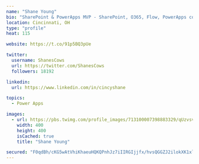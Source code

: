 ```yaml
---
name: "Shane Young"
bio: "SharePoint & PowerApps MVP - SharePoint, O365, Flow, PowerApps consulting? @PowerApps911 | Pure Snark? You found it."
location: Cincinnati, OH
type: "profile"
heat: 115

website: https://t.co/91p5BQ3pUe

twitter:
  username: ShanesCows
  url: https://twitter.com/ShanesCows
  followers: 18192

linkedin:
  url: https://www.linkedin.com/in/cincyshane

topics:
  - Power Apps

images:
  - url: https://pbs.twimg.com/profile_images/713100007398883329/qUzvsvQ3_400x400.jpg
    width: 400
    height: 400
    isCached: true
    title: "Shane Young"

secured: "F0qdBh/cKG5wAtVhiKhaeuHQKQPnhJz7iIIRGIjjfx/hvsQGGZJ2ilokXK1xlimywYv1aBwVzbR1sEjz9L/X5/h6818dP8uVI66li66ytZOFXU6rCwSDADwxgatRa8cuXVbEr9X8KFvlbtuME+88wbROpxjdEbWfpdKmKSA6lR1st/9+xmEhcoHPKMkYxxwvXjpr1BCJLurelkjbbeCZXo+ZpRU2FavELq4PDAu4d0Z1vZP0FgDJaTD2gWDin5YkTpIm3uf/my17IL68KD/yiA16cl7SZCuipVXswoFb9/TNyY3CWshyhe/5f6WZ0XhYNi5iQV6mkxZsCR4SaWC4WBY9NBG5A6houzs3isTo9OkaLD+YqnaVqNtyvMgAhSc8ld79XNODIk5o7OgeqFb0LtBaodK4jZQS3N0ZpN9pHtA=;DJ05yhx56XWrnUetOKoxTQ=="
---
```


